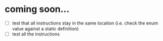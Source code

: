 # coming soon...
- [ ] test that all instructions stay in the same location (i.e. check the enum value against a static definition)
- [ ] test all the instructions
